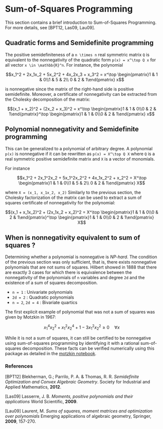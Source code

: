 # Sum-of-Squares Programming

This section contains a brief introduction to Sum-of-Squares Programming. For more details, see [BPT12, Las09, Lau09].

## Quadratic forms and Semidefinite programming

The positive semidefiniteness of a ``n \times n`` real symmetric matrix ``Q`` is equivalent to the nonnegativity of the quadratic form ``p(x) = x^\top Q x`` for all vector ``x \in \mathbb{R}^n``.
For instance, the polynomial
```math
x_1^2 + 2x_1x_2 + 5x_2^2 + 4x_2x_3 + x_3^2 = x^\top \begin{pmatrix}1 & 1 & 0\\1 & 5 & 2\\ 0 & 2 & 1\end{pmatrix} x
```
is nonnegative since the matrix of the right-hand side is positive semidefinite.
Moreover, a certificate of nonnegativity can be extracted from the Cholesky decomposition of the matrix:
```math
(x_1 + x_2)^2 + (2x_2 + x_3)^2 = x^\top \begin{pmatrix}1 & 1 & 0\\0 & 2 & 1\end{pmatrix}^\top \begin{pmatrix}1 & 1 & 0\\0 & 2 & 1\end{pmatrix} x
```

## Polynomial nonnegativity and Semidefinite programming

This can be generalized to a polynomial of arbitrary degree.
A polynomial ``p(x)`` is nonnegative if it can be rewritten as ``p(x) = X^\top Q X`` where ``Q`` is a real symmetric positive semidefinite matrix and ``X`` is a vector of monomials.

For instance
```math
x_1^2 + 2x_1^2x_2 + 5x_1^2x_2^2 + 4x_1x_2^2 + x_2^2 = X^\top \begin{pmatrix}1 & 1 & 0\\1 & 5 & 2\\ 0 & 2 & 1\end{pmatrix} X
```
where ``X = (x_1, x_1x_2, x_2)``
Similarly to the previous section, the Cholesky factorization of the matrix can be used to extract a sum of squares certificate of nonnegativity for the polynomial:
```math
(x_1 + x_1x_2)^2 + (2x_1x_2 + x_2)^2 = X^\top \begin{pmatrix}1 & 1 & 0\\0 & 2 & 1\end{pmatrix}^\top \begin{pmatrix}1 & 1 & 0\\0 & 2 & 1\end{pmatrix} X
```

## When is nonnegativity equivalent to sum of squares ?

Determining whether a polynomial is nonnegative is *NP-hard*. The condition of the previous section was only sufficient, that is, there exists nonnegative polynomials that are not sums of squares.
Hilbert showed in 1888 that there are exactly 3 cases for which there is equivalence between the nonnegativity of the polynomials of ``n`` variables and degree ``2d`` and the existence of a sum of squares decomposition.

* ``n = 1`` : Univariate polynomials
* ``2d = 2`` : Quadratic polynomials
* ``n = 2``, ``2d = 4`` : Bivariate quartics

The first explicit example of polynomial that was not a sum of squares was given by Motzkin in 1967:
```math
x_1^4x_2^2 + x_1^2x_2^4 + 1 - 3x_1^2x_2^2 \geq 0 \quad \forall x
```
While it is not a sum of squares, it can still be certified to be nonnegative using sum-of-squares programming by identifying it with a rational sum-of-squares decomposition.
These facts can be verified numerically using this package as detailed in the [motzkin notebook](https://github.com/JuliaOpt/SumOfSquares.jl/blob/master/examples/motzkin.ipynb).

### References

[BPT12] Blekherman, G.; Parrilo, P. A. & Thomas, R. R.
*Semidefinite Optimization and Convex Algebraic Geometry*.
Society for Industrial and Applied Mathematics, **2012**.

[Las09] Lasserre, J. B.
*Moments, positive polynomials and their applications*
World Scientific, **2009**.

[Lau09] Laurent, M.
*Sums of squares, moment matrices and optimization over polynomials*
Emerging applications of algebraic geometry, Springer, **2009**, 157-270.
